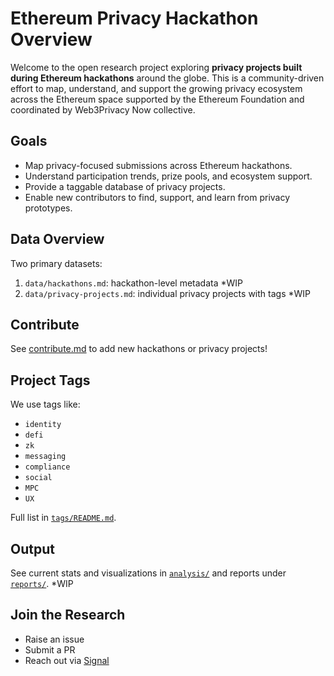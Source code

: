 # Ethereum Privacy Hackathon Overview

Welcome to the open research project exploring **privacy projects built during Ethereum hackathons** around the globe. This is a community-driven effort to map, understand, and support the growing privacy ecosystem across the Ethereum space supported by the Ethereum Foundation and coordinated by Web3Privacy Now collective.

## Goals

- Map privacy-focused submissions across Ethereum hackathons.
- Understand participation trends, prize pools, and ecosystem support.
- Provide a taggable database of privacy projects.
- Enable new contributors to find, support, and learn from privacy prototypes.

## Data Overview

Two primary datasets:

1. `data/hackathons.md`: hackathon-level metadata *WIP
2. `data/privacy-projects.md`: individual privacy projects with tags *WIP

## Contribute

See [contribute.md](https://github.com/jen-sei/research/blob/main/initiatives/ethereum-privacy-ecosystem/resources/hackathons/contribute.md) to add new hackathons or privacy projects!

## Project Tags

We use tags like:

- `identity`
- `defi`
- `zk`
- `messaging`
- `compliance`
- `social`
- `MPC`
- `UX`

Full list in [`tags/README.md`](https://github.com/jen-sei/research/blob/main/initiatives/ethereum-privacy-ecosystem/resources/hackathons/tags/README.md).

## Output

See current stats and visualizations in [`analysis/`]() and reports under [`reports/`](). *WIP

## Join the Research

- Raise an issue
- Submit a PR
- Reach out via [Signal](https://signal.group/#CjQKIH-1ZYEGp50OBvbJRbITIRxDzjH2pSxl7vdkVZs9g5vgEhABUP9wOCxQoDFWpJchERkm)
